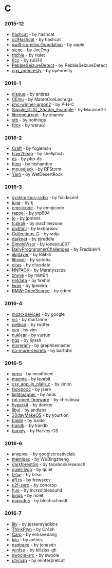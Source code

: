 # C


### 2015-12
- [hashcat](https://github.com/hashcat/hashcat) - by hashcat
- [oclHashcat](https://github.com/hashcat/oclHashcat) - by hashcat
- [swift-corelibs-foundation](https://github.com/apple/swift-corelibs-foundation) - by apple
- [siege](https://github.com/JoeDog/siege) - by JoeDog
- [ritchie](https://github.com/riolet/ritchie) - by riolet
- [8cc](https://github.com/rui314/8cc) - by rui314
- [PebbleSeizureDetect](https://github.com/PebbleSeizureDetect/PebbleSeizureDetect) - by PebbleSeizureDetect
- [ngx_openresty](https://github.com/openresty/ngx_openresty) - by openresty

### 2016-1
- [disque](https://github.com/antirez/disque) - by antirez
- [CEmu](https://github.com/MateoConLechuga/CEmu) - by MateoConLechuga
- [phc-winner-argon2](https://github.com/P-H-C/phc-winner-argon2) - by P-H-C
- [Simple_GLSL_Shader_Example](https://github.com/MauriceGit/Simple_GLSL_Shader_Example) - by MauriceGit
- [libconcurrent](https://github.com/sharow/libconcurrent) - by sharow
- [stb](https://github.com/nothings/stb) - by nothings
- [tbox](https://github.com/waruqi/tbox) - by waruqi

### 2016-2
- [Craft](https://github.com/fogleman/Craft) - by fogleman
- [how2heap](https://github.com/shellphish/how2heap) - by shellphish
- [ds](https://github.com/php-ds/ds) - by php-ds
- [htop](https://github.com/hishamhm/htop) - by hishamhm
- [mousejack](https://github.com/RFStorm/mousejack) - by RFStorm
- [Yarn](https://github.com/WetDesertRock/Yarn) - by WetDesertRock

### 2016-3
- [system-bus-radio](https://github.com/fulldecent/system-bus-radio) - by fulldecent
- [luna](https://github.com/tj/luna) - by tj
- [emojicode](https://github.com/emojicode/emojicode) - by emojicode
- [rappel](https://github.com/yrp604/rappel) - by yrp604
- [jo](https://github.com/jpmens/jo) - by jpmens
- [tcpkali](https://github.com/machinezone/tcpkali) - by machinezone
- [myhtml](https://github.com/lexborisov/myhtml) - by lexborisov
- [Collections-C](https://github.com/srdja/Collections-C) - by srdja
- [darknet](https://github.com/pjreddie/darknet) - by pjreddie
- [SimpleVisor](https://github.com/ionescu007/SimpleVisor) - by ionescu007
- [DailyProgrammerChallenges](https://github.com/FreddieV4/DailyProgrammerChallenges) - by FreddieV4
- [ijkplayer](https://github.com/Bilibili/ijkplayer) - by Bilibili
- [libsixel](https://github.com/saitoha/libsixel) - by saitoha
- [citus](https://github.com/citusdata/citus) - by citusdata
- [NNPACK](https://github.com/Maratyszcza/NNPACK) - by Maratyszcza
- [xhyve](https://github.com/mist64/xhyve) - by mist64
- [netdata](https://github.com/firehol/netdata) - by firehol
- [lwan](https://github.com/lpereira/lwan) - by lpereira
- [BMW-OpenSource](https://github.com/edent/BMW-OpenSource) - by edent

### 2016-4
- [mozc-devices](https://github.com/google/mozc-devices) - by google
- [vis](https://github.com/martanne/vis) - by martanne
- [pelikan](https://github.com/twitter/pelikan) - by twitter
- [vim](https://github.com/vim/vim) - by vim
- [nuklear](https://github.com/vurtun/nuklear) - by vurtun
- [ngs](https://github.com/ilyash/ngs) - by ilyash
- [moreram](https://github.com/graphitemaster/moreram) - by graphitemaster
- [no-more-secrets](https://github.com/bartobri/no-more-secrets) - by bartobri

### 2016-5
- [wren](https://github.com/munificent/wren) - by munificent
- [magma](https://github.com/lavabit/magma) - by lavabit
- [osx_app_in_plain_c](https://github.com/jimon/osx_app_in_plain_c) - by jimon
- [facebooc](https://github.com/jserv/facebooc) - by jserv
- [lightmapper](https://github.com/ands/lightmapper) - by ands
- [rpi-open-firmware](https://github.com/christinaa/rpi-open-firmware) - by christinaa
- [hyperkit](https://github.com/docker/hyperkit) - by docker
- [libui](https://github.com/andlabs/libui) - by andlabs
- [30dayMakeOS](https://github.com/yourtion/30dayMakeOS) - by yourtion
- [balde](https://github.com/balde/balde) - by balde
- [traildb](https://github.com/traildb/traildb) - by traildb
- [harvey](https://github.com/Harvey-OS/harvey) - by Harvey-OS

### 2016-6
- [anypixel](https://github.com/googlecreativelab/anypixel) - by googlecreativelab
- [memleax](https://github.com/WuBingzheng/memleax) - by WuBingzheng
- [darkforestGo](https://github.com/facebookresearch/darkforestGo) - by facebookresearch
- [quiet-lwip](https://github.com/quiet/quiet-lwip) - by quiet
- [lzfse](https://github.com/lzfse/lzfse) - by lzfse
- [afl.rs](https://github.com/frewsxcv/afl.rs) - by frewsxcv
- [u2f-zero](https://github.com/conorpp/u2f-zero) - by conorpp
- [huo](https://github.com/incrediblesound/huo) - by incrediblesound
- [longs](https://github.com/riolet/longs) - by riolet
- [massdns](https://github.com/blechschmidt/massdns) - by blechschmidt

### 2016-7
- [lily](https://github.com/jesserayadkins/lily) - by jesserayadkins
- [ThinkPwn](https://github.com/Cr4sh/ThinkPwn) - by Cr4sh
- [Carp](https://github.com/eriksvedang/Carp) - by eriksvedang
- [kilo](https://github.com/antirez/kilo) - by antirez
- [nsntrace](https://github.com/jonasdn/nsntrace) - by jonasdn
- [winfsp](https://github.com/billziss-gh/winfsp) - by billziss-gh
- [swoole-src](https://github.com/swoole/swoole-src) - by swoole
- [utymap](https://github.com/reinterpretcat/utymap) - by reinterpretcat

